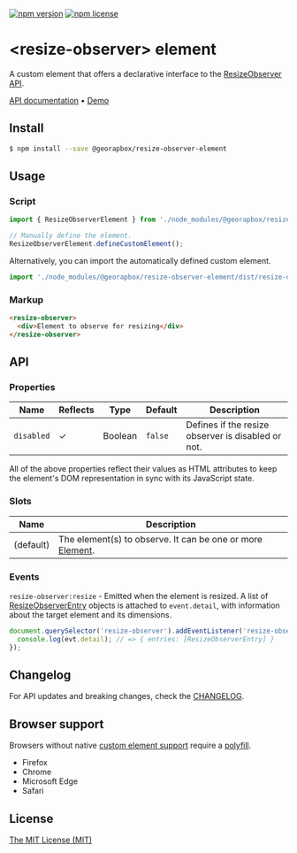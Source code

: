 [![npm version](https://img.shields.io/npm/v/@georapbox/resize-observer-element.svg)](https://www.npmjs.com/package/@georapbox/resize-observer-element)
[![npm license](https://img.shields.io/npm/l/@georapbox/resize-observer-element.svg)](https://www.npmjs.com/package/@georapbox/resize-observer-element)

[demo]: https://georapbox.github.io/resize-observer-element/
[support]: https://caniuse.com/#feat=custom-elementsv1
[polyfill]: https://github.com/webcomponents/polyfills/tree/master/packages/custom-elements
[license]: https://georapbox.mit-license.org/@2022
[changelog]: https://github.com/georapbox/resize-observer-element/blob/main/CHANGELOG.md

# &lt;resize-observer&gt; element

A custom element that offers a declarative interface to the [ResizeObserver API](https://developer.mozilla.org/docs/Web/API/ResizeObserver).

[API documentation](#api) &bull; [Demo][demo]

## Install

```sh
$ npm install --save @georapbox/resize-observer-element
```

## Usage

### Script

```js
import { ResizeObserverElement } from './node_modules/@georapbox/resize-observer-element/dist/resize-observer.min.js';

// Manually define the element.
ResizeObserverElement.defineCustomElement();
```

Alternatively, you can import the automatically defined custom element.

```js
import './node_modules/@georapbox/resize-observer-element/dist/resize-observer-defined.min.js';
```

### Markup

```html
<resize-observer>
  <div>Element to observe for resizing</div>
</resize-observer>
```

## API

### Properties
| Name | Reflects | Type | Default | Description |
| ---- | -------- | ---- | ------- | ----------- |
| `disabled` | ✓ | Boolean | `false` | Defines if the resize observer is disabled or not. |

All of the above properties reflect their values as HTML attributes to keep the element's DOM representation in sync with its JavaScript state.

### Slots

| Name | Description |
| ---- | ----------- |
| (default) | The element(s) to observe. It can be one or more [Element](https://developer.mozilla.org/en-US/docs/Web/API/Element). |

### Events

`resize-observer:resize` - Emitted when the element is resized. A list of [ResizeObserverEntry](https://developer.mozilla.org/docs/Web/API/ResizeObserverEntry) objects is attached to `event.detail`, with information about the target element and its dimensions.

```js
document.querySelector('resize-observer').addEventListener('resize-observer:resize', evt => {
  console.log(evt.detail); // => { entries: [ResizeObserverEntry] }
});
```

## Changelog

For API updates and breaking changes, check the [CHANGELOG][changelog].

## Browser support

Browsers without native [custom element support][support] require a [polyfill][polyfill].

- Firefox
- Chrome
- Microsoft Edge
- Safari

## License

[The MIT License (MIT)][license]
